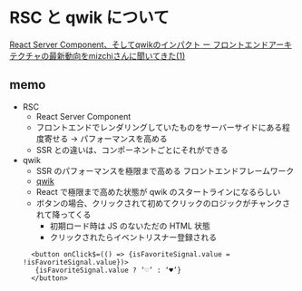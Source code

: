 # RSC と qwik について

[React Server Component、そしてqwikのインパクト ー フロントエンドアーキテクチャの最新動向をmizchiさんに聞いてきた(1)](https://techfeed.io/entries/661cf76527b69f7f3d8ab95d)

## memo

- RSC
  - React Server Component
  - フロントエンドでレンダリングしていたものをサーバーサイドにある程度寄せる -> パフォーマンスを高める
  - SSR との違いは、コンポーネントごとにそれができる
- qwik
  - SSR のパフォーマンスを極限まで高める フロントエンドフレームワーク
  - [qwik](https://qwik.dev/)
  - React で極限まで高めた状態が qwik のスタートラインになるらしい
  - ボタンの場合、クリックされて初めてクリックのロジックがチャンクされて降ってくる
    - 初期ロード時は JS のないただの HTML 状態
    - クリックされたらイベントリスナー登録される
  ```qwik
    <button onClick$=(() => {isFavoriteSignal.value = !isFavoriteSignal.value})>
     {isFavoriteSignal.value ? ‘♡’ : ‘♥’}
    </button>
  ```